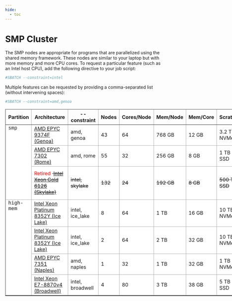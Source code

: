 ```yaml
---
hide:
  - toc
---
```


# SMP Cluster

The SMP nodes are appropriate for programs that are parallelized using the shared memory framework. These nodes are similar to your laptop but with more memory and more CPU cores. To request a particular feature (such as an Intel host CPU), add the following directive to your job script:

```bash
#SBATCH --constraint=intel
```

Multiple features can be requested by providing a comma-separated list (without intervening spaces):

```bash
#SBATCH --constraint=amd,genoa
```

<table border="1" cellpadding="1" cellspacing="1" style="width: 941px;">
	<thead>
		<tr>
			<th scope="col" style="width: 67px; border-color: rgb(170, 170, 170);">Partition</th>
			<th scope="col" style="width: 205px; border-color: rgb(170, 170, 170);">Architecture</th>
			<th scope="col" style="border-color: rgb(170, 170, 170); width: 116px;">--constraint</th>
			<th scope="col" style="border-color: rgb(170, 170, 170); width: 38px;">Nodes</th>
			<th scope="col" style="border-color: rgb(170, 170, 170); width: 69px;">Cores/Node</th>
			<th scope="col" style="border-color: rgb(170, 170, 170);">Mem/Node</th>
			<th scope="col" style="border-color: rgb(170, 170, 170);">Mem/Core</th>
			<th scope="col" style="border-color: rgb(170, 170, 170);">Scratch</th>
			<th scope="col" style="border-color: rgb(170, 170, 170); width: 62px;">Network</th>
			<th scope="col" style="border-color: rgb(170, 170, 170); width: 117px;">Nodes</th>
		</tr>
	</thead>
	<tbody>
		<tr>
			<td colspan="1" rowspan="3" style="vertical-align: top; background-color: rgb(255, 255, 255); border-color: rgb(170, 170, 170);"><span style="font-family:courier new,courier,monospace;">smp</span></td>
			<td style="width: 205px; background-color: rgb(255, 255, 255); border-color: rgb(170, 170, 170);"><a href="https://www.amd.com/en/products/cpu/amd-epyc-9374f">AMD EPYC 9374F (Genoa)</a></td>
			<td style="background-color: rgb(255, 255, 255); border-color: rgb(170, 170, 170); width: 116px;">amd, genoa</td>
			<td style="background-color: rgb(255, 255, 255); border-color: rgb(170, 170, 170); width: 38px;">43</td>
			<td style="background-color: rgb(255, 255, 255); border-color: rgb(170, 170, 170); width: 69px;">64</td>
			<td style="background-color: rgb(255, 255, 255); border-color: rgb(170, 170, 170);">768 GB</td>
			<td style="background-color: rgb(255, 255, 255); border-color: rgb(170, 170, 170);">12 GB</td>
			<td style="background-color: rgb(255, 255, 255); border-color: rgb(170, 170, 170);">3.2 TB NVMe</td>
			<td style="background-color: rgb(255, 255, 255); border-color: rgb(170, 170, 170); width: 62px;">10GbE</td>
			<td style="background-color: rgb(255, 255, 255); border-color: rgb(170, 170, 170); width: 117px;">smp-n[214-256]</td>
		</tr>
		<tr>
			<td style="width: 205px; background-color: rgb(255, 255, 255); border-color: rgb(170, 170, 170);"><a href="https://www.amd.com/en/products/cpu/amd-epyc-7302">AMD EPYC 7302 (Rome)</a></td>
			<td style="background-color: rgb(255, 255, 255); border-color: rgb(170, 170, 170); width: 116px;">amd, rome</td>
			<td style="background-color: rgb(255, 255, 255); border-color: rgb(170, 170, 170); width: 38px;">55</td>
			<td style="background-color: rgb(255, 255, 255); border-color: rgb(170, 170, 170); width: 69px;">32</td>
			<td style="background-color: rgb(255, 255, 255); border-color: rgb(170, 170, 170);">256 GB</td>
			<td style="background-color: rgb(255, 255, 255); border-color: rgb(170, 170, 170);">8 GB</td>
			<td style="background-color: rgb(255, 255, 255); border-color: rgb(170, 170, 170);">1 TB SSD</td>
			<td style="background-color: rgb(255, 255, 255); border-color: rgb(170, 170, 170); width: 62px;">10GbE</td>
			<td style="background-color: rgb(255, 255, 255); border-color: rgb(170, 170, 170); width: 117px;">smp-n[156-210]</td>
		</tr>
		<tr>
			<td style="width: 205px; background-color: rgb(255, 255, 255); border-color: rgb(170, 170, 170);"><span style="color:#FF0000;">Retired</span>&nbsp;<s>&nbsp;<a href="https://ark.intel.com/content/www/us/en/ark/products/120483/intel-xeon-gold-6126-processor-19-25m-cache-2-60-ghz.html">Intel Xeon Gold 6126 (Skylake)</a></s></td>
			<td style="background-color: rgb(255, 255, 255); border-color: rgb(170, 170, 170); width: 116px;"><s>intel, skylake</s></td>
			<td style="background-color: rgb(255, 255, 255); border-color: rgb(170, 170, 170); width: 38px;"><s>132</s></td>
			<td style="background-color: rgb(255, 255, 255); border-color: rgb(170, 170, 170); width: 69px;"><s>24</s></td>
			<td style="background-color: rgb(255, 255, 255); border-color: rgb(170, 170, 170);"><s>192 GB</s></td>
			<td style="background-color: rgb(255, 255, 255); border-color: rgb(170, 170, 170);"><s>8 GB</s></td>
			<td style="background-color: rgb(255, 255, 255); border-color: rgb(170, 170, 170);"><s>500 TB SSD</s></td>
			<td style="background-color: rgb(255, 255, 255); border-color: rgb(170, 170, 170); width: 62px;"><s>10GbE</s></td>
			<td style="background-color: rgb(255, 255, 255); border-color: rgb(170, 170, 170); width: 117px;"><s>smp-n[24-113,115-122,126-155]</s></td>
		</tr>
		<tr>
			<td colspan="1" rowspan="4" style="vertical-align: top; background-color: rgb(255, 255, 255); border-color: rgb(170, 170, 170);"><span style="font-family:courier new,courier,monospace;">high-mem</span></td>
			<td style="width: 205px; background-color: rgb(255, 255, 255); border-color: rgb(170, 170, 170);"><a href="https://www.intel.com/content/www/us/en/products/sku/212284/intel-xeon-platinum-8352y-processor-48m-cache-2-20-ghz/specifications.html">Intel Xeon Platinum 8352Y (Ice Lake)</a></td>
			<td style="background-color: rgb(255, 255, 255); border-color: rgb(170, 170, 170); width: 116px;">intel, ice_lake</td>
			<td style="background-color: rgb(255, 255, 255); border-color: rgb(170, 170, 170); width: 38px;">8</td>
			<td style="background-color: rgb(255, 255, 255); border-color: rgb(170, 170, 170); width: 69px;">64</td>
			<td style="background-color: rgb(255, 255, 255); border-color: rgb(170, 170, 170);">1 TB</td>
			<td style="background-color: rgb(255, 255, 255); border-color: rgb(170, 170, 170);">16 GB</td>
			<td style="background-color: rgb(255, 255, 255); border-color: rgb(170, 170, 170);">10 TB NVMe</td>
			<td style="background-color: rgb(255, 255, 255); border-color: rgb(170, 170, 170); width: 62px;">10GbE</td>
			<td style="background-color: rgb(255, 255, 255); border-color: rgb(170, 170, 170); width: 117px;">smp-1024-n[1-8]</td>
		</tr>
		<tr>
			<td style="width: 205px; background-color: rgb(255, 255, 255); border-color: rgb(170, 170, 170);"><a href="https://www.intel.com/content/www/us/en/products/sku/212284/intel-xeon-platinum-8352y-processor-48m-cache-2-20-ghz/specifications.html">Intel Xeon Platinum 8352Y (Ice Lake)</a></td>
			<td style="background-color: rgb(255, 255, 255); border-color: rgb(170, 170, 170); width: 116px;">intel, ice_lake</td>
			<td style="background-color: rgb(255, 255, 255); border-color: rgb(170, 170, 170); width: 38px;">2</td>
			<td style="background-color: rgb(255, 255, 255); border-color: rgb(170, 170, 170); width: 69px;">64</td>
			<td style="background-color: rgb(255, 255, 255); border-color: rgb(170, 170, 170);">2 TB</td>
			<td style="background-color: rgb(255, 255, 255); border-color: rgb(170, 170, 170);">32 GB</td>
			<td style="background-color: rgb(255, 255, 255); border-color: rgb(170, 170, 170);">10 TB NVMe</td>
			<td style="background-color: rgb(255, 255, 255); border-color: rgb(170, 170, 170); width: 62px;">10GbE</td>
			<td style="background-color: rgb(255, 255, 255); border-color: rgb(170, 170, 170); width: 117px;">smp-2048-n[0-1]</td>
		</tr>
		<tr>
			<td style="width: 205px; background-color: rgb(255, 255, 255); border-color: rgb(170, 170, 170);"><a href="https://www.amd.com/en/support/cpu/amd-epyc/amd-epyc-7001-series/amd-epyc-7351">AMD EPYC 7351 (Naples)</a></td>
			<td style="background-color: rgb(255, 255, 255); border-color: rgb(170, 170, 170); width: 116px;">amd, naples</td>
			<td style="background-color: rgb(255, 255, 255); border-color: rgb(170, 170, 170); width: 38px;">1</td>
			<td style="background-color: rgb(255, 255, 255); border-color: rgb(170, 170, 170); width: 69px;">32</td>
			<td style="background-color: rgb(255, 255, 255); border-color: rgb(170, 170, 170);">1 TB</td>
			<td style="background-color: rgb(255, 255, 255); border-color: rgb(170, 170, 170);">32 GB</td>
			<td style="background-color: rgb(255, 255, 255); border-color: rgb(170, 170, 170);">1 TB NVMe</td>
			<td style="background-color: rgb(255, 255, 255); border-color: rgb(170, 170, 170); width: 62px;">10GbE</td>
			<td style="background-color: rgb(255, 255, 255); border-color: rgb(170, 170, 170); width: 117px;">smp-1024-n0</td>
		</tr>
		<tr>
			<td style="width: 205px; background-color: rgb(255, 255, 255); border-color: rgb(170, 170, 170);"><a href="https://www.intel.com/content/www/us/en/products/sku/93801/intel-xeon-processor-e78870-v4-50m-cache-2-10-ghz/specifications.html">Intel Xeon E7-8870v4 (Broadwell)</a></td>
			<td style="background-color: rgb(255, 255, 255); border-color: rgb(170, 170, 170); width: 116px;">intel, broadwell</td>
			<td style="background-color: rgb(255, 255, 255); border-color: rgb(170, 170, 170); width: 38px;">4</td>
			<td style="background-color: rgb(255, 255, 255); border-color: rgb(170, 170, 170); width: 69px;">80</td>
			<td style="background-color: rgb(255, 255, 255); border-color: rgb(170, 170, 170);">3 TB</td>
			<td style="background-color: rgb(255, 255, 255); border-color: rgb(170, 170, 170);">38 GB</td>
			<td style="background-color: rgb(255, 255, 255); border-color: rgb(170, 170, 170);">5 TB SSD</td>
			<td style="background-color: rgb(255, 255, 255); border-color: rgb(170, 170, 170); width: 62px;">10GbE</td>
			<td style="background-color: rgb(255, 255, 255); border-color: rgb(170, 170, 170); width: 117px;">smp-3072-n[0-3]</td>
		</tr>
	</tbody>
</table>

